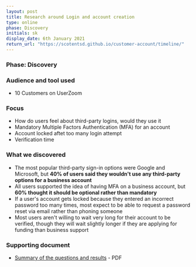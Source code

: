 ```yaml
---
layout: post
title: Research around Login and account creation
type: online
phase: Discovery
initials: sk
display_date: 6th January 2021
return_url: "https://scotentsd.github.io/customer-account/timeline/"
---
```


### Phase: Discovery

### Audience and tool used
- 10 Customers on UserZoom

### Focus
- How do users feel about third-party logins, would they use it
- Mandatory Multiple Factors Authentication (MFA) for an account
- Account locked aftet too many login attempt
- Verification time

### What we discovered

- The most popular third-party sign-in options were Google and Microsoft, but **40% of users said they wouldn't use any third-party options for a business account**
- All users supported the idea of having MFA on a business account, but **60% thought it should be optional rather than mandatory**
- If a user's account gets locked because they entered an incorrect password too many times, most expect to be able to request a password reset via email rather than phoning someone
- Most users aren't willing to wait very long for their account to be verified, though they will wait slightly longer if they are applying for funding than business support

### Supporting document

- [Summary of the questions and results](/customer-account/files/UR-Portal-MFA-1.pdf) - PDF
